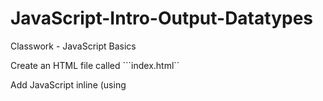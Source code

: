 # JavaScript-Intro-Output-Datatypes
Classwork - JavaScript Basics

Create an HTML file called ```index.html`` 

Add JavaScript inline (using <script> tags) that does the following:

* Defines a string variable called ```name``` and assign it your name

* Defines a numeric variable called ```age``` that contains your age

* Write the code to log ```My name is YOURNAME and I am YOURAGE``` in the developer console

http://localhost:63342/js_practice/js_home.html?_ijt=vaommf7tmpn0djm9b00kvq1t88

<script>
    var MyName= "Joshua";
    var MyAge= 28;

    console.log("My name is " +MyName+ " and I am " +MyAge);
</script>

